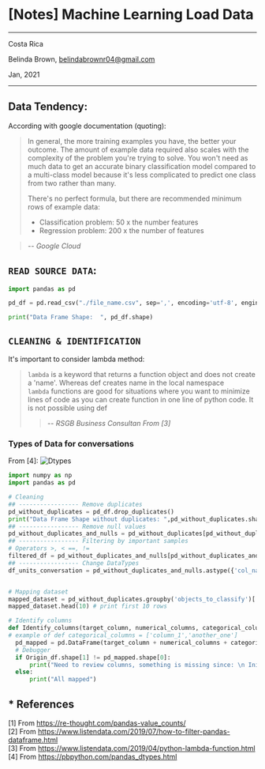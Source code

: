 # [Notes] Machine Learning Load Data

----------

Costa Rica

Belinda Brown, belindabrownr04@gmail.com

Jan, 2021

----------

## Data Tendency:

According with google documentation (quoting):

> In general, the more training examples you have, the better your outcome.
> The amount of example data required also scales with the complexity of the
> problem you're trying to solve. You won't need as much data to get an accurate
>  binary classification model compared to a multi-class model because it's less 
>  complicated to predict one class from two rather than many.
>
> There's no perfect formula, but there are recommended minimum rows of example data:
> - Classification problem: 50 x the number features
> - Regression problem: 200 x the number of features

> -- <cite> Google Cloud </cite>

## `READ SOURCE DATA`:

```python 
import pandas as pd

pd_df = pd.read_csv("./file_name.csv", sep=',', encoding='utf-8', engine='python',error_bad_lines=False)

print("Data Frame Shape:  ", pd_df.shape)
```

## `CLEANING & IDENTIFICATION `
It's important to consider lambda method:

> `lambda` is a keyword that returns a function object and does not create a 'name'. Whereas def creates name in the local namespace <br/>
> `lambda` functions are good for situations where you want to minimize lines of code as you can create function in one line of python code. 
> It is not possible using def <br/>
> > -- <cite> RSGB Business Consultan From [3] </cite>


### Types of Data for conversations 
From [4]:
![Dtypes](https://github.com/brown9804/ML_DS_path/blob/main/_docs/img/python_dtype.png) 

```python 
import numpy as np
import pandas as pd

# Cleaning 
## ----------------- Remove duplicates 
pd_without_duplicates = pd_df.drop_duplicates()
print("Data Frame Shape without duplicates: ",pd_without_duplicates.shape)
## ----------------- Remove null values 
pd_without_duplicates_and_nulls = pd_without_duplicates[pd_without_duplicates.origin.notnull()]
## ----------------- Filtering by important samples 
# Operators >, < ==, != 
filtered_df = pd_without_duplicates_and_nulls[pd_without_duplicates_and_nulls.apply(lambda x: x["columnName_1"] == 'Column_value_want_it' and x["columnName_2"] != 'No_want_it_value', axis=1)] 
## ----------------- Change DataTypes 
df_units_conversation = pd_without_duplicates_and_nulls.astype({'col_name_2':'float64', 'col_name_3':'float64'})


# Mapping dataset
mapped_dataset = pd_without_duplicates.groupby('objects_to_classify')['Classification'].value_counts()
mapped_dataset.head(10) # print first 10 rows 

# Identify columns 
def Identify_columns(target_column, numerical_columns, categorical_columns, exclude_columns):
# example of def categorical_columns = ['column_1','another_one']
  pd_mapped = pd.DataFrame(target_column + numerical_columns + categorical_columns + exclude_columns)
  # Debugger
  if Origin_df.shape[1] != pd_mapped.shape[0]:
      print("Need to review columns, something is missing since: \n Initial df size", Origin_df.shape[1], " vs ", pd_mapped.shape[0])
  else:
      print("All mapped")
```

## * References 
[1] From https://re-thought.com/pandas-value_counts/ <br/>
[2] From https://www.listendata.com/2019/07/how-to-filter-pandas-dataframe.html <br/>
[3] From https://www.listendata.com/2019/04/python-lambda-function.html <br/>
[4] From https://pbpython.com/pandas_dtypes.html <br/>

